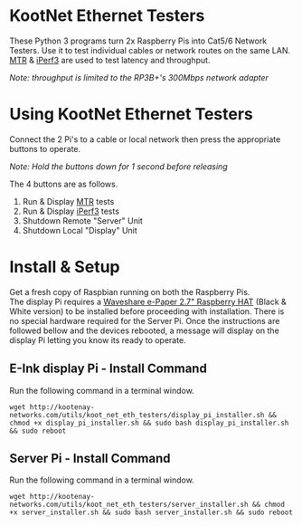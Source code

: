 # KootNet Ethernet Testers
These Python 3 programs turn 2x Raspberry Pis into Cat5/6 Network Testers. 
Use it to test individual cables or network routes on the same LAN.
[MTR](https://www.bitwizard.nl/mtr/) & [iPerf3](https://iperf.fr/) are used to test latency and throughput.

_Note: throughput is limited to the RP3B+'s 300Mbps network adapter_

Using KootNet Ethernet Testers
====================
Connect the 2 Pi's to a cable or local network then press the appropriate buttons to operate.  

_Note: Hold the buttons down for 1 second before releasing_

The 4 buttons are as follows.
1. Run & Display [MTR](https://www.bitwizard.nl/mtr/) tests
2. Run & Display [iPerf3](https://iperf.fr/) tests
3. Shutdown Remote "Server" Unit
4. Shutdown Local "Display" Unit

Install & Setup
====================
Get a fresh copy of Raspbian running on both the Raspberry Pis.  
The display Pi requires a
[Waveshare e-Paper 2.7" Raspberry HAT](https://www.waveshare.com/wiki/2.7inch_e-Paper_HAT) (Black & White version)
to be installed before proceeding with installation. There is no special hardware required for the Server Pi.
Once the instructions are followed bellow and the devices rebooted, a message will display on the display Pi
 letting you know its ready to operate.

E-Ink display Pi - Install Command
---------------------
Run the following command in a terminal window.

```wget http://kootenay-networks.com/utils/koot_net_eth_testers/display_pi_installer.sh && chmod +x display_pi_installer.sh && sudo bash display_pi_installer.sh && sudo reboot```

 Server Pi - Install Command
---------------------
Run the following command in a terminal window.

```wget http://kootenay-networks.com/utils/koot_net_eth_testers/server_installer.sh && chmod +x server_installer.sh && sudo bash server_installer.sh && sudo reboot```
